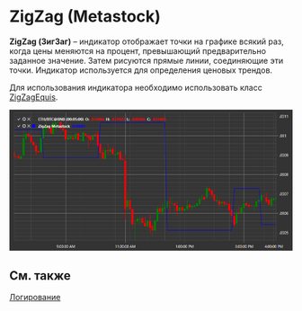 # ZigZag (Metastock)

**ZigZag (ЗигЗаг)** – индикатор отображает точки на графике всякий раз, когда цены меняются на процент, превышающий предварительно заданное значение. Затем рисуются прямые линии, соединяющие эти точки. Индикатор используется для определения ценовых трендов. 

Для использования индикатора необходимо использовать класс [ZigZagEquis](xref:StockSharp.Algo.Indicators.ZigZagEquis). 

![IndicatorZigZagEquis](../images/IndicatorZigZagEquis.png)

## См. также

[Логирование](Logging.md)
